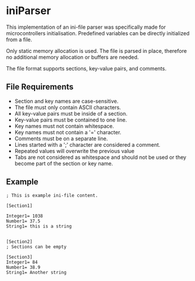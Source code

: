 # iniParser

This implementation of an ini-file parser was specifically made for microcontrollers initialisation.
Predefined variables can be directly initialized from a file.

Only static memory allocation is used. The file is parsed in place, therefore no additional memory allocation or buffers are needed.

The file format supports sections, key-value pairs, and comments.

## File Requirements

*   Section and key names are case-sensitive.
*   The file must only contain ASCII characters.
*   All key-value pairs must be inside of a section.
*   Key-value pairs must be contained to one line.
*   Key names must not contain whitespace.
*   Key names must not contain a '=' character.
*   Comments must be on a separate line.
*   Lines started with a ';' character are considered a comment.
*   Repeated values will overwrite the previous value
*   Tabs are not considered as whitespace and should not be used or they become part of the section or key name.


 ## Example

```plaintext
; This is example ini-file content.

[Section1]

Integer1= 1038
Number1= 37.5
String1= this is a string


[Section2]
; Sections can be empty

[Section3]
Integer1= 84
Number1= 38.9
String1= Another string
```
